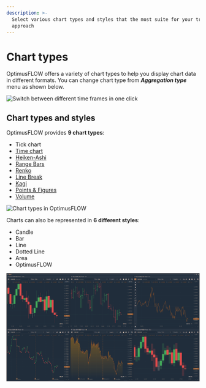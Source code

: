 ```yaml
---
description: >-
  Select various chart types and styles that the most suite for your trading
  approach
---
```


# Chart types

OptimusFLOW offers a variety of chart types to help you display chart data in different formats. You can change chart type from _**Aggregation type**_ menu as shown below.

![Switch between different time frames in one click](../../../.gitbook/assets/chart-time-selector.png)

## Chart types and styles

OptimusFLOW provides **9 chart types**:

* Tick chart
* [Time chart](https://help.optimusflow.qtower.app/analytics-panels/chart/chart-types/time-aggregation)
* [Heiken-Ashi](https://help.optimusflow.qtower.app/analytics-panels/chart/chart-types/heiken-ashi)
* [Range Bars](https://help.optimusflow.qtower.app/analytics-panels/chart/chart-types/range-bars)
* [Renko](https://help.optimusflow.qtower.app/analytics-panels/chart/chart-types/renko)
* [Line Break](https://help.optimusflow.qtower.app/analytics-panels/chart/chart-types/line-break)
* [Kagi](https://help.optimusflow.qtower.app/analytics-panels/chart/chart-types/kagi)
* [Points & Figures](https://help.optimusflow.qtower.app/analytics-panels/chart/chart-types/points-and-figures)
* [Volume](volume-bars.md)

![Chart types in OptimusFLOW](../../../.gitbook/assets/period-selector.png)

Charts can also be represented in **6 different styles**:

* Candle
* Bar
* Line
* Dotted Line
* Area
* OptimusFLOW

![Chart styles in OptimusFLOW &#x2014; Candle, Bar, Line, Dotted Line, Area, OptimusFLOW style](../../../.gitbook/assets/chart-styles-1.png)

